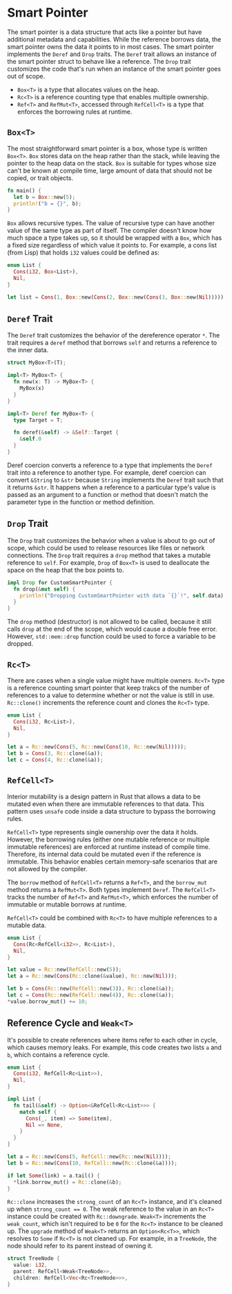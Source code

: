 # Smart Pointer

The smart pointer is a data structure that acts like a pointer but have additional metadata and capabilities. While the reference borrows data, the smart pointer owns the data it points to in most cases. The smart pointer implements the `Deref` and `Drop` traits. The `Deref` trait allows an instance of the smart pointer struct to behave like a reference. The `Drop` trait customizes the code that's run when an instance of the smart pointer goes out of scope.

- `Box<T>` is a type that allocates values on the heap.
- `Rc<T>` is a reference counting type that enables multiple ownership.
- `Ref<T>` and `RefMut<T>`, accessed through `RefCell<T>` is a type that enforces the borrowing rules at runtime.

## `Box<T>`

The most straightforward smart pointer is a box, whose type is written `Box<T>`. `Box` stores data on the heap rather than the stack, while leaving the pointer to the heap data on the stack. `Box` is suitable for types whose size can't be known at compile time, large amount of data that should not be copied, or trait objects.

```rust
fn main() {
  let b = Box::new(5);
  println!("b = {}", b);
}
```

`Box` allows recursive types. The value of recursive type can have another value of the same type as part of itself. The compiler doesn't know how much space a type takes up, so it should be wrapped with a `Box`, which has a fixed size regardless of which value it points to. For example, a cons list (from Lisp) that holds `i32` values could be defined as:

```rust
enum List {
  Cons(i32, Box<List>),
  Nil,
}

let list = Cons(1, Box::new(Cons(2, Box::new(Cons(3, Box::new(Nil))))));
```

## `Deref` Trait

The `Deref` trait customizes the behavior of the dereference operator `*`. The trait requires a `deref` method that borrows `self` and returns a reference to the inner data.

```rust
struct MyBox<T>(T);

impl<T> MyBox<T> {
  fn new(x: T) -> MyBox<T> {
    MyBox(x)
  }
}

impl<T> Deref for MyBox<T> {
  type Target = T;

  fn deref(&self) -> &Self::Target {
    &self.0
  }
}
```

Deref coercion converts a reference to a type that implements the `Deref` trait into a reference to another type. For example, deref coercion can convert `&String` to `&str` because `String` implements the `Deref` trait such that it returns `&str`. It happens when a reference to a particular type's value is passed as an argument to a function or method that doesn't match the parameter type in the function or method definition.

## `Drop` Trait

The `Drop` trait customizes the behavior when a value is about to go out of scope, which could be used to release resources like files or network connections. The `Drop` trait requires a `drop` method that takes a mutable reference to `self`. For example, `Drop` of `Box<T>` is used to deallocate the space on the heap that the box points to.

```rust
impl Drop for CustomSmartPointer {
  fn drop(&mut self) {
    println!("Dropping CustomSmartPointer with data `{}`!", self.data);
  }
}
```

The `drop` method (destructor) is not allowed to be called, because it still calls `drop` at the end of the scope, which would cause a double free error. However, `std::mem::drop` function could be used to force a variable to be dropped.

## `Rc<T>`

There are cases when a single value might have multiple owners. `Rc<T>` type is a reference counting smart pointer that keep trakcs of the number of references to a value to determine whether or not the value is still in use. `Rc::clone()` increments the reference count and clones the `Rc<T>` type.

```rust
enum List {
  Cons(i32, Rc<List>),
  Nil,
}

let a = Rc::new(Cons(5, Rc::new(Cons(10, Rc::new(Nil)))));
let b = Cons(3, Rc::clone(&a));
let c = Cons(4, Rc::clone(&a));
```

## `RefCell<T>`

Interior mutability is a design pattern in Rust that allows a data to be mutated even when there are immutable references to that data. This pattern uses `unsafe` code inside a data structure to bypass the borrowing rules.

`RefCell<T>` type represents single ownership over the data it holds. However, the borrowing rules (either one mutable reference or multiple immutable references) are enforced at runtime instead of compile time. Therefore, its internal data could be mutated even if the reference is immutable. This behavior enables certain memory-safe scenarios that are not allowed by the compiler.

The `borrow` method of `RefCell<T>` returns a `Ref<T>`, and the `borrow_mut` method returns a `RefMut<T>`. Both types implement `Deref`. The `RefCell<T>` tracks the number of `Ref<T>` and `RefMut<T>`, which enforces the number of immutable or mutable borrows at runtime.

`RefCell<T>` could be combined with `Rc<T>` to have multiple references to a mutable data.

```rust
enum List {
  Cons(Rc<RefCell<i32>>, Rc<List>),
  Nil,
}

let value = Rc::new(RefCell::new(5));
let a = Rc::new(Cons(Rc::clone(&value), Rc::new(Nil)));

let b = Cons(Rc::new(RefCell::new(3)), Rc::clone(&a));
let c = Cons(Rc::new(RefCell::new(4)), Rc::clone(&a));
*value.borrow_mut() += 10;
```

## Reference Cycle and `Weak<T>`

It's possible to create references where items refer to each other in cycle, which causes memory leaks. For example, this code creates two lists `a` and `b`, which contains a reference cycle.

```rust
enum List {
  Cons(i32, RefCell<Rc<List>>),
  Nil,
}

impl List {
  fn tail(&self) -> Option<&RefCell<Rc<List>>> {
    match self {
      Cons(_, item) => Some(item),
      Nil => None,
    }
  }
}

let a = Rc::new(Cons(5, RefCell::new(Rc::new(Nil))));
let b = Rc::new(Cons(10, RefCell::new(Rc::clone(&a))));

if let Some(link) = a.tail() {
  *link.borrow_mut() = Rc::clone(&b);
}
```

`Rc::clone` increases the `strong_count` of an `Rc<T>` instance, and it's cleaned up when `strong_count == 0`. The weak reference to the value in an `Rc<T>` instance could be created with `Rc::downgrade`. `Weak<T>` increments the `weak_count`, which isn't required to be `0` for the `Rc<T>` instance to be cleaned up. The `upgrade` method of `Weak<T>` returns an `Option<Rc<T>>`, which resolves to `Some` if `Rc<T>` is not cleaned up. For example, in a `TreeNode`, the node should refer to its parent instead of owning it.

```rust
struct TreeNode {
  value: i32,
  parent: RefCell<Weak<TreeNode>>,
  children: RefCell<Vec<Rc<TreeNode>>>,
}
```
